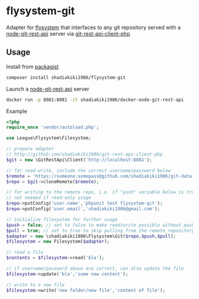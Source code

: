 # flysystem-git
Adapter for [flysystem](https://github.com/thephpleague/flysystem/) that interfaces to any git repository served with a [node-git-rest-api](https://github.com/korya/node-git-rest-api) server via [git-rest-api-client-php](https://github.com/shadiakiki1986/git-rest-api-client-php)

## Usage
Install from [packagist](https://packagist.org/packages/shadiakiki1986/flysystem-git)

```bash
composer install shadiakiki1986/flysystem-git
```

Launch a [node-git-rest-api](https://github.com/korya/node-git-rest-api) server

```bash
docker run -p 8081:8081 -it shadiakiki1986/docker-node-git-rest-api
```

Example
```php
<?php
require_once 'vendor/autoload.php';

use League\Flysystem\Filesystem;

// prepare adapter
// http://github.com/shadiakiki1986/git-rest-api-client-php
$git = new \GitRestApi\Client('http://localhost:8081');

// for read-write, include the correct username/password below
$remote = 'https://someone:somepass@github.com/shadiakiki1986/git-data-repo-testDataRepo';
$repo = $git->cloneRemote($remote);

// for writing to the remote repo, i.e. if "push" variable below is true, need to set username and email
// not needed if read-only usage
$repo->putConfig('user.name','phpunit test flysystem-git');
$repo->putConfig('user.email','shadiakiki1986@gmail.com');

// initialize filesystem for further usage
$push = false; // set to false to make read/write possible without pushing to remote. Set to true to push to remote
$pull = true; // set to true to skip pulling from the remote repository at each transaction in order to save on time
$adapter = new \shadiakiki1986\Flysystem\Git($repo,$push,$pull);
$filesystem = new Filesystem($adapter);

// read a file
$contents = $filesystem->read('bla');

// if username/password above are correct, can also update the file
$filesystem->update('bla','some new content');

// write to a new file
$filesystem->write('new folder/new file','content of file');
```

